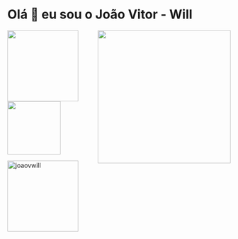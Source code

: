    <b><h1>Olá 👋 eu sou o João Vitor - Will</b></h1>
   <img align="right" width="300" height="300" style="" src="https://cdn.discordapp.com/attachments/759062113808809994/1058410847124336673/Emoji_Joao.png">
<a href="https://github.com/JoaoVWill">
   <img height= "160px" src="https://github-readme-stats.vercel.app/api?username=JoaoVWill&show_icons=true&icon_color=00BFFF&border_color=000000&theme=radical&include_all_commits=true&count_private=true&border_radius=20px"/>
   <img height="120px" src="https://github-readme-stats.vercel.app/api/top-langs/?username=JoaoVWill&layout=compact&langs_count=7&theme=radical&icon_color=00BFFF&border_color=000000&border_radius=20px"/>
   <p><img align="center" height="160px"  src="https://github-readme-streak-stats.herokuapp.com/?user=joaovwill&theme=dark" alt="joaovwill" /></p>
